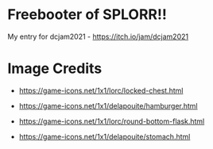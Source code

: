 # Freebooter of SPLORR!!
My entry for dcjam2021 - https://itch.io/jam/dcjam2021

# Image Credits
* https://game-icons.net/1x1/lorc/locked-chest.html
* https://game-icons.net/1x1/delapouite/hamburger.html
* https://game-icons.net/1x1/lorc/round-bottom-flask.html


* https://game-icons.net/1x1/delapouite/stomach.html
